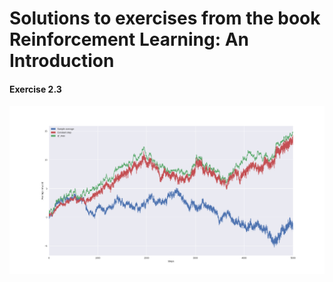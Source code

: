 # Solutions to exercises from the book Reinforcement Learning: An Introduction

#### Exercise  2.3 

![](resources/02_3.png) 
